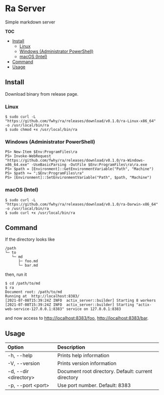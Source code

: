 # Ra Server
Simple markdown server

**TOC**
* [Install](#install)
  * [Linux](#linux)
  * [Windows (Administrator PowerShell)](#windows-administrator-powershell)
  * [macOS (Intel)](#macos-intel)
* [Command](#command)
* [Usage](#usage)

## Install
Download binary from release page.
### Linux
```console
$ sudo curl -L "https://github.com/fwhy/ra/releases/download/v0.1.0/ra-Linux-x86_64" -o /usr/local/bin/ra
$ sudo chmod +x /usr/local/bin/ra
```
### Windows (Administrator PowerShell)
```console
PS> New-Item $Env:ProgramFiles\ra
PS> Invoke-WebRequest "https://github.com/fwhy/ra/releases/download/v0.1.0/ra-Windows-x86_64.exe" -UseBasicParsing -OutFile $Env:ProgramFiles\ra\ra.exe
PS> $path = [Environment]::GetEnvironmentVariable("Path", "Machine")
PS> $path += ";$Env:ProgramFiles\ra"
PS> [Environment]::SetEnvironmentVariable("Path", $path, "Machine")
```
### macOS (Intel)
```console
$ sudo curl -L "https://github.com/fwhy/ra/releases/download/v0.1.0/ra-Darwin-x86_64" -o /usr/local/bin/ra
$ sudo curl +x /usr/local/bin/ra
```

## Command
If the directory looks like
```
/path
└─ to
   └─ md
      ├─ foo.md
      └─ bar.md
```
then, run it
```console
$ cd /path/to/md
$ ra
Document root: /path/to/md
Running at  http://localhost:8383/
[2021-07-08T15:39:24Z INFO  actix_server::builder] Starting 8 workers
[2021-07-08T15:39:24Z INFO  actix_server::builder] Starting "actix-web-service-127.0.0.1:8383" service on 127.0.0.1:8383
```
and now access to [http://localhost:8383/foo](http://localhost:8383/foo), [http://localhost:8383/bar](http://localhost:8383/bar).

## Usage

| Option | Description |
| :-- | :-- |
| -h, --help | Prints help information |
| -V, --version | Prints version information |
| -d, --dir &lt;directory&gt; | Document root directory. Default: current directory |
| -p, --port &lt;port&gt; | Use port number. Default: 8383 |
